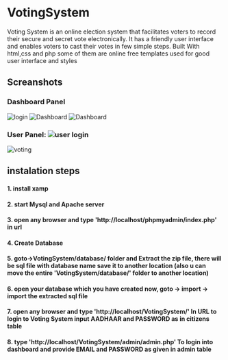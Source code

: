 # VotingSystem

Voting System is an online election system that facilitates voters to record their secure and secret vote electronically. 
It has a friendly user interface and enables voters to cast their votes in few simple steps. 
Built With html,css and php some of them are online free templates used for good user interface and styles

## Screanshots
###  Dashboard Panel
![login](https://user-images.githubusercontent.com/95928682/183291223-9b062b06-e6ef-423c-9341-aa33fd2139fd.png)
![Dashboard](https://user-images.githubusercontent.com/95928682/183291326-af2036e9-5b48-4289-8c75-878c1b05623d.png)
![Dashboard](https://user-images.githubusercontent.com/95928682/183291122-fd6e39e4-14fe-4653-8613-a0e45db7584b.png)

### User Panel: ![user login](https://user-images.githubusercontent.com/95928682/183291381-d2be32c0-2bf3-4b54-995f-43f41b0c6a6d.png)
![voting](https://user-images.githubusercontent.com/95928682/183291467-4ff96dc6-7041-4d7c-9974-ed2f0c3cb64b.png)

## instalation steps 

#### 1. install xamp
#### 2. start Mysql and Apache server
#### 3. open any browser and type 'http://localhost/phpmyadmin/index.php' in url
#### 4. Create Database
#### 5. goto->VotingSystem/database/ folder and Extract the zip file, there will be sql file with database name save it to another location (also u can move the entire 'VotingSystem/database/' folder to another location)
#### 6. open your database which you have created now, goto -> import -> import the extracted sql file
#### 7. open any browser and type 'http://localhost/VotingSystem/' In URL to login to Voting System input AADHAAR and PASSWORD as in citizens table
#### 8. type 'http://localhost/VotingSystem/admin/admin.php' To login into dashboard and provide EMAIL and PASSWORD as given in admin table


